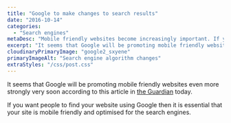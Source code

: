 ```yaml
---
title: "Google to make changes to search results"
date: "2016-10-14"
categories:
  - "Search engines"
metaDesc: "Mobile friendly websites become increasingly important. If you want Google to put your site in the search results, think mobile first."
excerpt: "It seems that Google will be promoting mobile friendly websites even more strongly very soon according to an article in the Guardian today."
cloudinaryPrimaryImage: "google2_sxyene"
primaryImageAlt: "Search engine algorithm changes"
extraStyles: "/css/post.css"
---
```


It seems that Google will be promoting mobile friendly websites even more strongly very soon according to this article in [the Guardian](https://www.theguardian.com/technology/2016/oct/14/google-desktop-search-out-of-date-mobile) today.

If you want people to find your website using Google then it is essential that your site is mobile friendly and optimised for the search engines.
